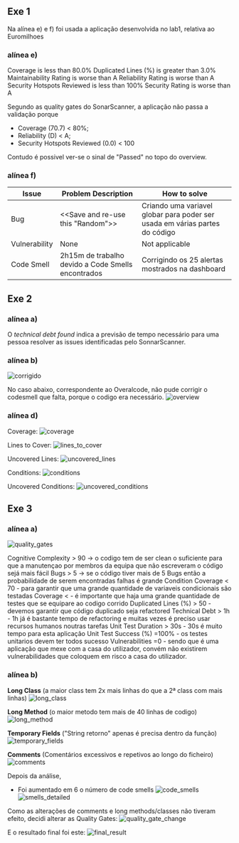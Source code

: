 ## Exe 1
Na alínea e) e f) foi usada a aplicação desenvolvida no lab1, relativa ao Euromilhoes

### alínea e)
Coverage	is less than	80.0%
Duplicated Lines (%)	is greater than	3.0%
Maintainability Rating	is worse than	A
Reliability Rating	is worse than	A
Security Hotspots Reviewed	is less than	100%
Security Rating	is worse than	A


Segundo as quality gates do SonarScanner, a aplicação não passa a validação porque 
* Coverage (70.7) < 80%;
* Reliability (D) < A;
* Security Hotspots Reviewed (0.0) < 100

Contudo é possivel ver-se o  sinal de "Passed" no topo do overview.


### alínea f)

| Issue  | Problem Description | How to solve |
| ------------- | ------------- | ------------- |
| Bug | <<Save and re-use this "Random">>  | Criando uma variavel globar para poder ser usada em várias partes do código  |
| Vulnerability | None  | Not applicable  |
| Code Smell | 2h15m de trabalho devido a Code Smells encontrados  | Corrigindo os 25 alertas mostrados na dashboard |

## Exe 2

### alínea a)
O *technical debt found* indica a previsão de tempo necessário para uma pessoa resolver as issues identificadas pelo SonnarScanner.

### alínea b)
![corrigido](https://i.imgur.com/A4itKEV.png)

No caso abaixo, correspondente ao Overalcode, não pude corrigir o codesmell que falta, porque o codigo era necessário.
![overview](https://i.imgur.com/RbKaYo8.png)

### alínea d)
Coverage:
![coverage](https://i.imgur.com/9TWorZw.png)

Lines to Cover:
![lines_to_cover](https://i.imgur.com/bQOByGN.png)

Uncovered Lines:
![uncovered_lines](https://i.imgur.com/My5mwU5.png)

Conditions:
![conditions](https://i.imgur.com/iN8QNS9.png)

Uncovered Conditions:
![uncovered_conditions](https://i.imgur.com/cGwn697.png)

## Exe 3

### alínea a)
![quality_gates](https://i.imgur.com/2rQgCVC.png)

Cognitive Complexity > 90 -> o codigo tem de ser clean o suficiente para que a manutençao por membros da equipa que não escreveram o código sejá mais fácil
Bugs > 5 -> se o código tiver mais de 5 Bugs então a probabilidade de serem encontradas falhas é grande
Condition Coverage < 70 - para garantir que uma grande quantidade de variaveis condicionais são testadas
Coverage < - é importante que haja uma grande quantidade de testes que se equipare ao codigo corrido
Duplicated Lines (%) > 50 - devemos garantir que código duplicado seja refactored
Technical Debt > 1h - 1h já é bastante tempo de refactoring e muitas vezes é preciso usar recursos humanos noutras tarefas
Unit Test Duration > 30s - 30s é muito tempo para esta aplicação
Unit Test Success (%) =100% -  os testes unitarios devem ter todos sucesso
Vulnerabilities =0 - sendo que é uma aplicação que mexe com a casa do utilizador, convém não existirem vulnerabilidades que coloquem em risco a casa do utilizador.

### alínea b)
**Long Class** (a maior class tem 2x mais linhas do que a 2ª class com mais linhas)
![long_class](https://i.imgur.com/5uFIbfP.png)

**Long Method** (o maior metodo tem mais de 40 linhas de codigo)
![long_method](https://i.imgur.com/JLnloqe.png)

**Temporary Fields** ("String retorno" apenas é precisa dentro da função)
![temporary_fields](https://i.imgur.com/QziwHvj.png)

**Comments** (Comentários excessivos e repetivos ao longo do ficheiro)
![comments](https://i.imgur.com/TEyzHRs.png)

Depois da análise,
* Foi aumentado em 6 o número de code smells
![code_smells](https://i.imgur.com/mKm3YRO.png)
![smells_detailed](https://i.imgur.com/SMsvFxH.png)

Como as alterações de comments e long methods/classes não tiveram efeito, decidi alterar as Quality Gates:
![quality_gate_change](https://i.imgur.com/DJy18Fz.png)

E o resultado final foi este:
![final_result](https://i.imgur.com/60nd7fl.png)


